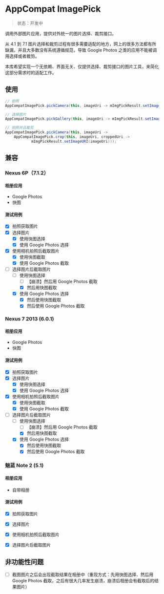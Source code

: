 # AppCompat ImagePick

> 状态：开发中

调用外部图片应用，提供对外统一的图片选择、裁剪接口。

从 4.1 到 7.1 图片选择和裁剪过程有很多需要适配的地方，网上的很多方法都有所缺漏，并且大多数没有系统遵循规范，导致 Google Photos 之类的应用不能被调用选择或者裁剪。

本库希望实现一个无依赖、界面无关、仅提供选择、裁剪接口的图片工具，来简化这部分需求时的适配工作。

## 使用

```java
// 拍照
AppCompatImagePick.pickCamera(this, imageUri -> mImgPickResult.setImageURI(imageUri));

// 选择图片
AppCompatImagePick.pickGallery(this, imageUri -> mImgPickResult.setImageURI(imageUri));

// 拍照并且裁剪
AppCompatImagePick.pickCamera(this, imageUri ->
    AppCompatImagePick.crop(this, imageUri, croppedUri ->
            mImgPickResult.setImageURI(imageUri)));
```

## 兼容

### Nexus 6P（7.1.2）

#### 相册应用

* Google Photos
* 快图

#### 测试用例

- [x] 拍照获取图片
- [x] 选择图片
  - [x] 使用快图选择
  - [x] 使用 Google Photos 选择
- [x] 使用相机拍照后截取图片
  - [x] 使用快图截取
  - [x] 使用 Google Photos 截取
- [ ] 选择图片后截取图片
  - [ ] 使用快图选择
    - [ ] 【崩溃】然后用 Google Photos 截取 
    - [x] 然后用快图截取
  - [x] 使用 Google Photos 选择
    - [x] 然后使用快图截取
    - [x] 然后使用 Google Photos 截取

### Nexus 7 2013 (6.0.1)

#### 相册应用

- Google Photos
- 快图

#### 测试用例

- [x] 拍照获取图片
- [x] 选择图片
  - [x] 使用快图选择
  - [x] 使用 Google Photos 选择
- [x] 使用相机拍照后截取图片
  - [x] 使用快图截取
  - [x] 使用 Google Photos 截取
- [ ] 选择图片后截取图片
  - [ ] 使用快图选择
    - [ ] 【崩溃】然后用 Google Photos 截取 
    - [x] 然后用快图截取
  - [x] 使用 Google Photos 选择
    - [x] 然后使用快图截取
    - [x] 然后使用 Google Photos 截取

### 魅蓝 Note 2 (5.1)

#### 相册应用

- 自带相册

#### 测试用例

- [x] 拍照获取图片
- [x] 选择图片
- [x] 使用相机拍照后截取图片
- [x] 选择图片后截取图片




## 非功能性问题

* [ ] 截图图片之后会出现截取结果在相册中（重现方式：先用快图选择、然后用 Google Photos 截取，之后有很大几率发生崩溃，崩溃后相册会有截取后的结果图片）